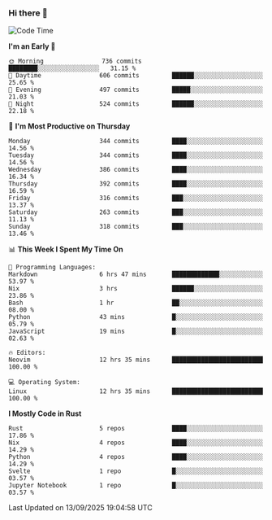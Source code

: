 ### Hi there 👋
<!--START_SECTION:waka-->
![Code Time](http://img.shields.io/badge/Code%20Time-757%20hrs%2026%20mins-blue)

**I'm an Early 🐤** 

```text
🌞 Morning                736 commits         ████████░░░░░░░░░░░░░░░░░   31.15 % 
🌆 Daytime                606 commits         ██████░░░░░░░░░░░░░░░░░░░   25.65 % 
🌃 Evening                497 commits         █████░░░░░░░░░░░░░░░░░░░░   21.03 % 
🌙 Night                  524 commits         ██████░░░░░░░░░░░░░░░░░░░   22.18 % 
```
📅 **I'm Most Productive on Thursday** 

```text
Monday                   344 commits         ████░░░░░░░░░░░░░░░░░░░░░   14.56 % 
Tuesday                  344 commits         ████░░░░░░░░░░░░░░░░░░░░░   14.56 % 
Wednesday                386 commits         ████░░░░░░░░░░░░░░░░░░░░░   16.34 % 
Thursday                 392 commits         ████░░░░░░░░░░░░░░░░░░░░░   16.59 % 
Friday                   316 commits         ███░░░░░░░░░░░░░░░░░░░░░░   13.37 % 
Saturday                 263 commits         ███░░░░░░░░░░░░░░░░░░░░░░   11.13 % 
Sunday                   318 commits         ███░░░░░░░░░░░░░░░░░░░░░░   13.46 % 
```


📊 **This Week I Spent My Time On** 

```text
💬 Programming Languages: 
Markdown                 6 hrs 47 mins       █████████████░░░░░░░░░░░░   53.97 % 
Nix                      3 hrs               ██████░░░░░░░░░░░░░░░░░░░   23.86 % 
Bash                     1 hr                ██░░░░░░░░░░░░░░░░░░░░░░░   08.00 % 
Python                   43 mins             █░░░░░░░░░░░░░░░░░░░░░░░░   05.79 % 
JavaScript               19 mins             █░░░░░░░░░░░░░░░░░░░░░░░░   02.63 % 

🔥 Editors: 
Neovim                   12 hrs 35 mins      █████████████████████████   100.00 % 

💻 Operating System: 
Linux                    12 hrs 35 mins      █████████████████████████   100.00 % 
```

**I Mostly Code in Rust** 

```text
Rust                     5 repos             ████░░░░░░░░░░░░░░░░░░░░░   17.86 % 
Nix                      4 repos             ████░░░░░░░░░░░░░░░░░░░░░   14.29 % 
Python                   4 repos             ████░░░░░░░░░░░░░░░░░░░░░   14.29 % 
Svelte                   1 repo              █░░░░░░░░░░░░░░░░░░░░░░░░   03.57 % 
Jupyter Notebook         1 repo              █░░░░░░░░░░░░░░░░░░░░░░░░   03.57 % 
```




 Last Updated on 13/09/2025 19:04:58 UTC
<!--END_SECTION:waka-->

<!--
**YoganshSharma/YoganshSharma** is a ✨ _special_ ✨ repository because its `README.md` (this file) appears on your GitHub profile.

Here are some ideas to get you started:

- 🔭 I’m currently working on ...
- 🌱 I’m currently learning ...
- 👯 I’m looking to collaborate on ...
- 🤔 I’m looking for help with ...
- 💬 Ask me about ...
- 📫 How to reach me: ...
- 😄 Pronouns: ...
- ⚡ Fun fact: ...
-->
